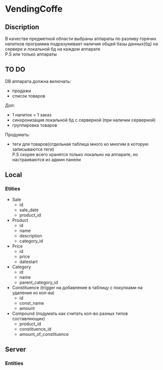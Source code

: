 # VendingCoffe
## Discription
В качестве предметной области выбраны аппараты по разливу горячих напитков 
программа подразумевает наличия общей базы данных(бд) на сервере и локальной бд на каждом аппарате  
P.S или только аппараты

## TO DO
DB аппарата должна включать:
- продажи
- список товаров

Доп:
- 1 напиток = 1 заказ
- синхронизация локальной бд с серверной (при наличии серверной)
- группировка товаров

Продумать:
- теги для товаров(отдельная таблица много ко многим в которую записываются теги)  
  P.S скорее всего хранятся только локально на аппарате, но настраиваются из админ панели

## Local

### Etities
- Sale
  - id
  - sale_date
  - product_id
- Product
  - id
  - name
  - description
  - category_id
- Price
  - id
  - price
  - datestart
- Category
  - id
  - name
  - parent_category_id
- Constituence (trigger на добавление в таблицу с покупками на удаление из кол-ва)
  - id
  - const_name
  - amount
- Compound (подумать как считать кол-во разных типов составляющих)
  - product_id
  - constituence_id
  - amount_of_constituence

## Server
### Entities
